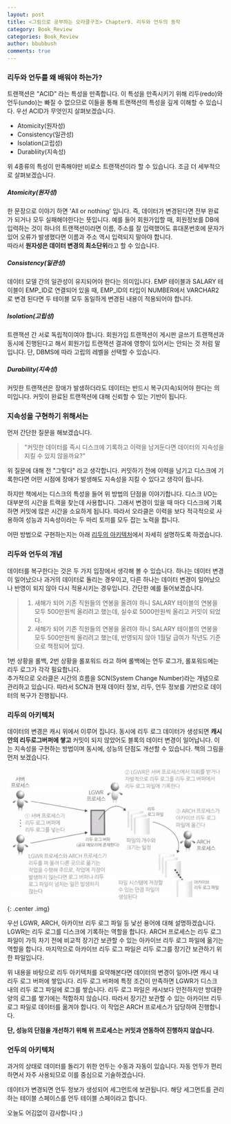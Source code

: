 ```yaml
---
layout: post
title: <그림으로 공부하는 오라클구조> Chapter9. 리두와 언두의 동작
category: Book_Review
categories: Book_Review
author: bbubbush
comments: true
---
```

### 리두와 언두를 왜 배워야 하는가?
트랜잭션은 "ACID" 라는 특성을 만족합니다. 이 특성을 만족시키기 위해 리두(redo)와 언두(undo)는 빠질 수 없으므로 이들을 통해 트랜잭션의 특성을 깊게 이해할 수 있습니다. 우선 ACID가 무엇인지 살펴보겠습니다.

* Atomicity(원자성) 
* Consistency(일관성)
* Isolation(고립성)
* Durabliity(지속성)

위 4종류의 특성이 만족해야만 비로소 트랜잭션이라 할 수 있습니다. 조금 더 세부적으로 살펴보겠습니다.

##### Atomicity(원자성)
한 문장으로 이야기 하면 'All or nothing' 입니다. 즉, 데이터가 변경된다면 전부 완료가 되거나 모두 실패해야한다는 뜻입니다. 예를 들어 회원가입할 때, 회원정보를 DB에 입력하는 것이 하나의 트랜잭션이라면 이름, 주소를 잘 입력했어도 휴대폰번호에 문자가 있어 오류가 발생했다면 이름과 주소 역시 입력되지 말아야 합니다.  
따라서 **원자성은 데이터 변경의 최소단위**라고 할 수 있습니다.

##### Consistency(일관성)
데이터 모델 간의 일관성이 유지되어야 한다는 의미입니다. EMP 테이블과 SALARY 테이블이 EMP_ID로 연결되어 있을 때, EMP_ID의 타입이 NUMBER에서 VARCHAR2로 변경 된다면 두 테이블 모두 동일하게 변경된 내용이 적용되어야 합니다. 

##### Isolation(고립성)
트랜잭션 간 서로 독립적이여야 합니다. 회원가입 트랜잭션이 게시판 글쓰기 트랜잭션과 동시에 진행된다고 해서 회원가입 트랜잭션 결과에 영향이 있어서는 안되는 것 처럼 말입니다. 단, DBMS에 따라 고립의 레벨을 선택할 수 있습니다.

##### Durability(지속성)
커밋한 트랜잭션은 장애가 발생하더라도 데이터는 반드시 복구(지속)되어야 한다는 의미입니다. 커밋이 완료된 트랜잭션에 대해 신뢰할 수 있는 기반이 됩니다.


### 지속성을 구현하기 위해서는
먼저 간단한 질문을 해보겠습니다. 
> "커밋한 데이터를 즉시 디스크에 기록하고 이력을 남겨둔다면 데이터의 지속성을 지킬 수 있지 않을까요?"

위 질문에 대해 전 "그렇다" 라고 생각합니다. 커밋하기 전에 이력을 남기고 디스크에 기록한다면 어떤 시점에 장애가 발생해도 지속성을 지킬 수 있다고 생각이 듭니다. 

하지만 책에서는 디스크의 특성을 들어 위 방법의 단점을 이야기합니다. 디스크 I/O는 대부분의 시간을 트랙을 찾는데 사용합니다. 그래서 변경이 있을 때 마다 디스크에 기록하면 커밋에 많은 시간을 소요하게 됩니다. 따라서 오라클은 이력을 보다 적극적으로 사용하여 성능과 지속성이라는 두 마리 토끼를 모두 잡는 노력을 합니다.

어떤 방법으로 구현하는지는 아래 [리두의 아키텍처](#리두의-아키텍처)에서 자세히 설명하도록 하겠습니다.


### 리두와 언두의 개념
데이터를 복구한다는 것은 두 가지 입장에서 생각해 볼 수 있습니다. 하나는 데이터 변경이 일어났으나 과거의 데이터로 돌리는 경우이고, 다른 하나는 데이터 변경이 일어났으나 반영이 되지 않아 다시 적용시키는 경우입니다. 간단한 예를 들어보겠습니다.
> 1. 새해가 되어 기존 직원들의 연봉을 올려야 하니 SALARY 테이블의 연봉을 모두 500만원씩 올리려고 했는데, 실수로 5000만원씩 올리고 커밋이 되었다.
> 2. 새해가 되어 기존 직원들의 연봉을 올려야 하니 SALARY 테이블의 연봉을 모두 500만원씩 올리려고 했는데, 반영되지 않아 1월달 급여가 작년도 기준으로 책정되어 있다.

1번 상황을 롤백, 2번 상황을 롤포워드 라고 하며 롤백에는 언두 로그가, 롤포워드에는 리두 로그가 각각 필요합니다.  
추가적으로 오라클은 시간의 흐름을 SCN(System Change Number)라는 개념으로 관리하고 있습니다. 따라서 SCN과 현재 데이터 정보, 리두, 언두 정보를 기반으로 데이터의 복구가 진행됩니다.

### 리두의 아키텍처
데이터의 변경은 캐시 위에서 이루어 집니다. 동시에 리두 로그 데이터가 생성되면 **캐시 안의 리두로그버퍼에 쌓고** 커밋이 되지 않았어도 블록의 데이터 변경이 일어납니다. 이는 지속성을 구현하는 방법이며 동시에, 성능의 단점도 개선할 수 있습니다. 책의 그림을 먼저 보겠습니다.

![리두로그의 아키텍처](/assets/img/book_review/01_oracle_architecture/2020-01-20_oracle_01.jpg){: .center .img}

우선 LGWR, ARCH, 아카이브 리두 로그 파일 등 낯선 용어에 대해 설명하겠습니다.
LGWR는 리두 로그를 디스크에 기록하는 역할을 합니다. ARCH 프로세스는 리두 로그 파일이 가득 차기 전에 비교적 장기간 보관할 수 있는 아카이브 리두 로그 파일에 옮기는 역할을 합니다. 마지막으로 아카이브 리두 로그 파일은 리두 로그를 장기간 보관하기 위한 파일입니다.

위 내용을 바탕으로 리두 아키텍처를 요약해본다면 데이터의 변경이 일어나면 캐시 내 리두 로그 버퍼에 쌓입니다. 리두 로그 버퍼에 특정 조건이 만족하면 LGWR가 디스크 내의 리두 로그 파일에 로그를 쌓습니다. 리두 로그 파일은 캐시보다 안전하지만 방대한 양의 로그를 쌓기에는 적합하지 않습니다. 따라서 장기간 보관할 수 있는 아카이브 리두 로그 파일로 데이터를 옮겨야 합니다. 이 작업은 ARCH 프로세스가 담당하여 진행합니다.

**단, 성능의 단점을 개선하기 위해 위 프로세스는 커밋과 연동하여 진행하지 않습니다.**

### 언두의 아키텍처
과거의 상태로 데이터를 돌리기 위한 언두는 수동과 자동이 있습니다. 자동 언두가 편리하면서 자주 사용되므로 이를 중심으로 기술하겠습니다.

데이터가 변경되면 언두 정보가 생성되어 세그먼트에 보관됩니다. 해당 세그먼트를 관리하는 테이블 스페이스를 언두 테이블 스페이라고 합니다.




오늘도 어김없이 감사합니다 ;)
